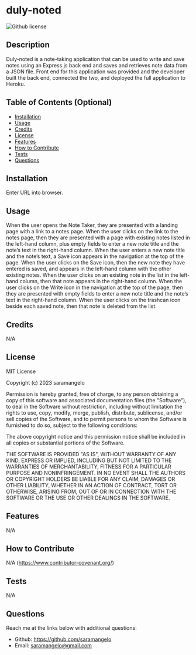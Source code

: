 # duly-noted 
![Github license](https://img.shields.io/static/v1?label=License&message=MIT&color=brightgreen)

## Description
Duly-noted is a note-taking application that can be used to write and save notes using an Express.js back end and saves and retrieves note data from a JSON file. Front end for this application was provided and the developer built the back end, connected the two, and deployed the full application to Heroku.

  
## Table of Contents (Optional)
    
- [Installation](#installation)
- [Usage](#usage)
- [Credits](#credits)
- [License](#license)
- [Features](#features)
- [How to Contribute](#how-to-contribute)
- [Tests](#tests)
- [Questions](#questions)
  
## Installation
Enter URL into browser.
  
  
## Usage
When the user opens the Note Taker, they are presented with a landing page with a link to a notes page. When the user clicks on the link to the notes page, then they are presented with a page with existing notes listed in the left-hand column, plus empty fields to enter a new note title and the note’s text in the right-hand column. When the user enters a new note title and the note’s text, a Save icon appears in the navigation at the top of the page. When the user clicks on the Save icon, then the new note they have entered is saved, and appears in the left-hand column with the other existing notes. When the user clicks on an existing note in the list in the left-hand column, then that note appears in the right-hand column. When the user clicks on the Write icon in the navigation at the top of the page, then they are presented with empty fields to enter a new note title and the note’s text in the right-hand column. When the user clicks on the trashcan icon beside each saved note, then that note is deleted from the list.


  
## Credits
N/A
  
  
## License
MIT License

Copyright (c) 2023 saramangelo

Permission is hereby granted, free of charge, to any person obtaining a copy
of this software and associated documentation files (the "Software"), to deal
in the Software without restriction, including without limitation the rights
to use, copy, modify, merge, publish, distribute, sublicense, and/or sell
copies of the Software, and to permit persons to whom the Software is
furnished to do so, subject to the following conditions:

The above copyright notice and this permission notice shall be included in all
copies or substantial portions of the Software.

THE SOFTWARE IS PROVIDED "AS IS", WITHOUT WARRANTY OF ANY KIND, EXPRESS OR
IMPLIED, INCLUDING BUT NOT LIMITED TO THE WARRANTIES OF MERCHANTABILITY,
FITNESS FOR A PARTICULAR PURPOSE AND NONINFRINGEMENT. IN NO EVENT SHALL THE
AUTHORS OR COPYRIGHT HOLDERS BE LIABLE FOR ANY CLAIM, DAMAGES OR OTHER
LIABILITY, WHETHER IN AN ACTION OF CONTRACT, TORT OR OTHERWISE, ARISING FROM,
OUT OF OR IN CONNECTION WITH THE SOFTWARE OR THE USE OR OTHER DEALINGS IN THE
SOFTWARE.


## Features
N/A


## How to Contribute
N/A
(https://www.contributor-covenant.org/)
  

## Tests
N/A
  

## Questions
Reach me at the links below with additional questions:
- Github: https://github.com/saramangelo
- Email: saramangelo@gmail.com

